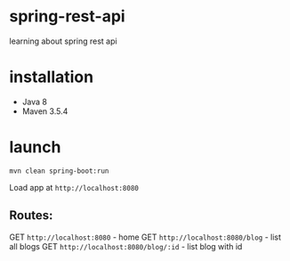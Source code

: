 # spring-rest-api
learning about spring rest api


# installation
- Java 8
- Maven 3.5.4

# launch
`mvn clean spring-boot:run`

Load app at `http://localhost:8080`

## Routes:
GET `http://localhost:8080` - home
GET `http://localhost:8080/blog` - list all blogs
GET `http://localhost:8080/blog/:id` - list blog with id

